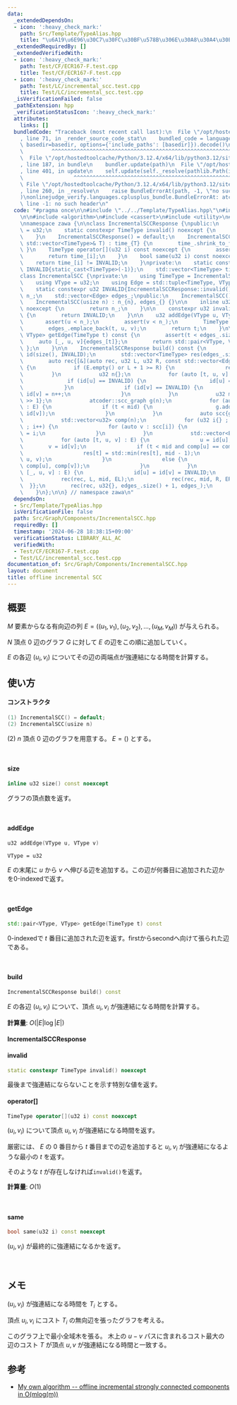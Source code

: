 ```yaml
---
data:
  _extendedDependsOn:
  - icon: ':heavy_check_mark:'
    path: Src/Template/TypeAlias.hpp
    title: "\u6A19\u6E96\u30C7\u30FC\u30BF\u578B\u306E\u30A8\u30A4\u30EA\u30A2\u30B9"
  _extendedRequiredBy: []
  _extendedVerifiedWith:
  - icon: ':heavy_check_mark:'
    path: Test/CF/ECR167-F.test.cpp
    title: Test/CF/ECR167-F.test.cpp
  - icon: ':heavy_check_mark:'
    path: Test/LC/incremental_scc.test.cpp
    title: Test/LC/incremental_scc.test.cpp
  _isVerificationFailed: false
  _pathExtension: hpp
  _verificationStatusIcon: ':heavy_check_mark:'
  attributes:
    links: []
  bundledCode: "Traceback (most recent call last):\n  File \"/opt/hostedtoolcache/Python/3.12.4/x64/lib/python3.12/site-packages/onlinejudge_verify/documentation/build.py\"\
    , line 71, in _render_source_code_stat\n    bundled_code = language.bundle(stat.path,\
    \ basedir=basedir, options={'include_paths': [basedir]}).decode()\n          \
    \         ^^^^^^^^^^^^^^^^^^^^^^^^^^^^^^^^^^^^^^^^^^^^^^^^^^^^^^^^^^^^^^^^^^^^^^^^^^^^^^^^^\n\
    \  File \"/opt/hostedtoolcache/Python/3.12.4/x64/lib/python3.12/site-packages/onlinejudge_verify/languages/cplusplus.py\"\
    , line 187, in bundle\n    bundler.update(path)\n  File \"/opt/hostedtoolcache/Python/3.12.4/x64/lib/python3.12/site-packages/onlinejudge_verify/languages/cplusplus_bundle.py\"\
    , line 401, in update\n    self.update(self._resolve(pathlib.Path(included), included_from=path))\n\
    \                ^^^^^^^^^^^^^^^^^^^^^^^^^^^^^^^^^^^^^^^^^^^^^^^^^^^^^^^^^\n \
    \ File \"/opt/hostedtoolcache/Python/3.12.4/x64/lib/python3.12/site-packages/onlinejudge_verify/languages/cplusplus_bundle.py\"\
    , line 260, in _resolve\n    raise BundleErrorAt(path, -1, \"no such header\"\
    )\nonlinejudge_verify.languages.cplusplus_bundle.BundleErrorAt: atcoder/scc.hpp:\
    \ line -1: no such header\n"
  code: "#pragma once\n\n#include \"../../Template/TypeAlias.hpp\"\n#include \"atcoder/scc.hpp\"\
    \n\n#include <algorithm>\n#include <cassert>\n#include <utility>\n#include <vector>\n\
    \nnamespace zawa {\n\nclass IncrementalSCCResponse {\npublic:\n    using TimeType\
    \ = u32;\n    static constexpr TimeType invalid() noexcept {\n        return INVALID;\n\
    \    }\n    IncrementalSCCResponse() = default;\n    IncrementalSCCResponse(const\
    \ std::vector<TimeType>& T) : time_{T} {\n        time_.shrink_to_fit();\n   \
    \ }\n    TimeType operator[](u32 i) const noexcept {\n        assert(i < time_.size());\n\
    \        return time_[i];\n    }\n    bool same(u32 i) const noexcept {\n    \
    \    return time_[i] != INVALID;\n    }\nprivate:\n    static constexpr TimeType\
    \ INVALID{static_cast<TimeType>(-1)};\n    std::vector<TimeType> time_;\n};\n\n\
    class IncrementalSCC {\nprivate:\n    using TimeType = IncrementalSCCResponse::TimeType;\n\
    \    using VType = u32;\n    using Edge = std::tuple<TimeType, VType, VType>;\n\
    \    static constexpr u32 INVALID{IncrementalSCCResponse::invalid()};\n\n    usize\
    \ n_;\n    std::vector<Edge> edges_;\npublic:\n    IncrementalSCC() = default;\n\
    \    IncrementalSCC(usize n) : n_{n}, edges_{} {}\n\n    inline u32 size() const\
    \ noexcept {\n        return n_;\n    }\n\n    constexpr u32 invalid() const noexcept\
    \ {\n        return INVALID;\n    }\n\n    u32 addEdge(VType u, VType v) {\n \
    \       assert(u < n_);\n        assert(v < n_);\n        TimeType t{static_cast<TimeType>(edges_.size())};\n\
    \        edges_.emplace_back(t, u, v);\n        return t;\n    }\n\n    std::pair<VType,\
    \ VType> getEdge(TimeType t) const {\n        assert(t < edges_.size());\n   \
    \     auto [_, u, v]{edges_[t]};\n        return std::pair<VType, VType>{ u, v\
    \ };\n    }\n\n    IncrementalSCCResponse build() const {\n        std::vector<VType>\
    \ id(size(), INVALID);\n        std::vector<TimeType> res(edges_.size(), INVALID);\n\
    \        auto rec{[&](auto rec, u32 L, u32 R, const std::vector<Edge>& E) -> void\
    \ {\n            if (E.empty() or L + 1 >= R) {\n                return;\n   \
    \         }\n            u32 n{};\n            for (auto [t, u, v] : E) {\n  \
    \              if (id[u] == INVALID) {\n                    id[u] = n++;\n   \
    \             }\n                if (id[v] == INVALID) {\n                   \
    \ id[v] = n++;\n                }\n            }\n            u32 mid{(L + R)\
    \ >> 1};\n            atcoder::scc_graph g(n);\n            for (auto [t, u, v]\
    \ : E) {\n                if (t < mid) {\n                    g.add_edge(id[u],\
    \ id[v]);\n                }\n            }\n            auto scc{g.scc()};\n\
    \            std::vector<u32> comp(n);\n            for (u32 i{} ; i < scc.size()\
    \ ; i++) {\n                for (auto v : scc[i]) {\n                    comp[v]\
    \ = i;\n                }\n            }\n            std::vector<Edge> EL, ER;\n\
    \            for (auto [t, u, v] : E) {\n                u = id[u];\n        \
    \        v = id[v];\n                if (t < mid and comp[u] == comp[v]) {\n \
    \                   res[t] = std::min(res[t], mid - 1);\n                    EL.emplace_back(t,\
    \ u, v);\n                }\n                else {\n                    ER.emplace_back(t,\
    \ comp[u], comp[v]);\n                }\n            }\n            for (auto\
    \ [_, u, v] : E) {\n                id[u] = id[v] = INVALID;\n            }\n\
    \            rec(rec, L, mid, EL);\n            rec(rec, mid, R, ER);\n      \
    \  }};\n        rec(rec, u32{}, edges_.size() + 1, edges_);\n        return IncrementalSCCResponse{res};\n\
    \    }\n};\n\n} // namespace zawa\n"
  dependsOn:
  - Src/Template/TypeAlias.hpp
  isVerificationFile: false
  path: Src/Graph/Components/IncrementalSCC.hpp
  requiredBy: []
  timestamp: '2024-06-28 18:38:15+09:00'
  verificationStatus: LIBRARY_ALL_AC
  verifiedWith:
  - Test/CF/ECR167-F.test.cpp
  - Test/LC/incremental_scc.test.cpp
documentation_of: Src/Graph/Components/IncrementalSCC.hpp
layout: document
title: offline incremental SCC
---
```


## 概要

$M$ 要素からなる有向辺の列 $E = ((u_{1}, v_{1}), (u_{2}, v_{2}), \dots, (u_{M}, v_{M}))$ が与えられる。

$N$ 頂点 $0$ 辺のグラフ $G$ に対して $E$ の辺をこの順に追加していく。

$E$ の各辺 $(u_{i}, v_{i})$ についてその辺の両端点が強連結になる時間を計算する。

## 使い方

#### コンストラクタ

```cpp
(1) IncrementalSCC() = default;
(2) IncrementalSCC(usize n)
```

(2) $n$ 頂点 $0$ 辺のグラフを用意する。 $E = ()$ とする。

<br />

#### size

```cpp
inline u32 size() const noexcept
```

グラフの頂点数を返す。

<br />

#### addEdge

```cpp
u32 addEdge(VType u, VType v)
```

`VType = u32`

$E$ の末尾に $u$ から $v$ へ伸びる辺を追加する。この辺が何番目に追加された辺かを0-indexedで返す。

<br />

#### getEdge

```cpp
std::pair<VType, VType> getEdge(TimeType t) const
```

0-indexedで $t$ 番目に追加された辺を返す。firstからsecondへ向けて張られた辺である。

<br />

#### build

```cpp
IncrementalSCCResponse build() const
```

$E$ の各辺 $(u_{i}, v_{i})$ について、頂点 $u_{i}, v_{i}$ が強連結になる時間を計算する。

**計算量**: $O(|E|\log |E|)$

#### IncrementalSCCResponse

#### invalid

```cpp
static constexpr TimeType invalid() noexcept
```

最後まで強連結にならないことを示す特別な値を返す。


#### operator[]

```cpp
TimeType operator[](u32 i) const noexcept
```

$(u_{i}, v_{i})$ について頂点 $u_{i}, v_{i}$ が強連結になる時間を返す。

厳密には、 $E$ の $0$ 番目から $t$ 番目までの辺を追加すると $u_{i}, v_{i}$ が強連結になるような最小の $t$ を返す。

そのような $t$ が存在しなければ`invalid()`を返す。

**計算量**: $O(1)$

<br />

#### same

```cpp
bool same(u32 i) const noexcept
```

$(u_{i}, v_{i})$ が最終的に強連結になるかを返す。

<br />

## メモ

$(u_{i}, v_{i})$ が強連結になる時間を $T_{i}$ とする。

頂点 $u_{i}, v_{i}$ にコスト $T_{i}$ の無向辺を張ったグラフを考える。

このグラフ上で最小全域木を張る。 木上の $u-v$ パスに含まれるコスト最大の辺のコスト $T$ が頂点 $u, v$ が強連結になる時間と一致する。

## 参考

- [My own algorithm -- offline incremental strongly connected components in O(mlog(m))](https://codeforces.com/blog/entry/91608)

